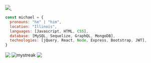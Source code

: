 <p>
<a href="https://www.linkedin.com/in/michael-bee-13676a225/">
 <img src="https://img.shields.io/badge/-MichaelBee-blue?style=flat-square&logo=Linkedin&logoColor=white&link=https://www.linkedin.com/in/michael-bee-13676a225/"/>
</a>
<img src="https://komarev.com/ghpvc/?username=Michael-Bee&style=flat-square&color=blue" alt=""/>
</p>

```javascript
const michael = {
  pronouns: "he" | "him",
  location: "Illinois",
  languages: [Javascript, HTML, CSS],
  database: [MySQL, Sequelize, GraphQL, MongoDB],
  technologies: [jQuery, React, Node, Express, Bootstrap, JWT],
}
```

<img align="center" src="https://github-readme-stats.vercel.app/api?username=Michael-Bee&theme=gotham&hide=stars,issues&count_private=true&show_icons=true" />
<img align="center" src="https://github-readme-streak-stats.herokuapp.com/?user=Michael-Bee&theme=gotham" alt="mystreak"/>
<img align="center" src="https://github-readme-stats.vercel.app/api/top-langs/?username=Michael-Bee&layout=compact&theme=gotham" />